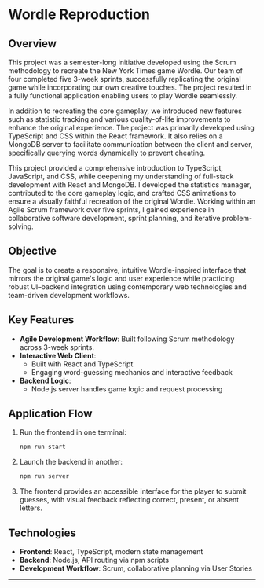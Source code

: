 # Wordle Reproduction

## Overview

This project was a semester-long initiative developed using the Scrum methodology to recreate the New York Times game Wordle. Our team of four completed five 3-week sprints, successfully replicating the original game while incorporating our own creative touches. The project resulted in a fully functional application enabling users to play Wordle seamlessly.

In addition to recreating the core gameplay, we introduced new features such as statistic tracking and various quality-of-life improvements to enhance the original experience. The project was primarily developed using TypeScript and CSS within the React framework. It also relies on a MongoDB server to facilitate communication between the client and server, specifically querying words dynamically to prevent cheating.

This project provided a comprehensive introduction to TypeScript, JavaScript, and CSS, while deepening my understanding of full-stack development with React and MongoDB. I developed the statistics manager, contributed to the core gameplay logic, and crafted CSS animations to ensure a visually faithful recreation of the original Wordle. Working within an Agile Scrum framework over five sprints, I gained experience in collaborative software development, sprint planning, and iterative problem-solving.

## Objective

The goal is to create a responsive, intuitive Wordle-inspired interface that mirrors the original game's logic and user experience while practicing robust UI–backend integration using contemporary web technologies and team-driven development workflows.

## Key Features

- **Agile Development Workflow**: Built following Scrum methodology across 3-week sprints.
- **Interactive Web Client**:
  - Built with React and TypeScript
  - Engaging word-guessing mechanics and interactive feedback
- **Backend Logic**:
  - Node.js server handles game logic and request processing

## Application Flow

1. Run the frontend in one terminal:
   ```bash
   npm run start
   ```
2. Launch the backend in another:
   ```bash
   npm run server
   ```
3. The frontend provides an accessible interface for the player to submit guesses, with visual feedback reflecting correct, present, or absent letters.

## Technologies

- **Frontend**: React, TypeScript, modern state management
- **Backend**: Node.js, API routing via npm scripts
- **Development Workflow**: Scrum, collaborative planning via User Stories

---
